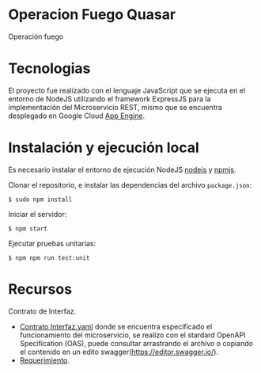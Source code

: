 # Operacion Fuego Quasar
Operación fuego

# Tecnologias
El proyecto fue realizado con el lenguaje JavaScript que se ejecuta en el entorno de NodeJS utilizando el framework ExpressJS para la 
implementación del Microservicio REST, mismo que se encuentra desplegado en Google Cloud [App Engine](https://mision-estrella.el.r.appspot.com).

# Instalación y ejecución local
Es necesario instalar el entorno de ejecución NodeJS  [nodejs](https://nodejs.org/) y [npmjs](https://www.npmjs.com/).

Clonar el repositorio, e instalar las dependencias del archivo `package.json`:

    $ sudo npm install

Iniciar el servidor:

    $ npm start
    
Ejecutar pruebas unitarias:

    $ npm npm run test:unit

# Recursos
Contrato de Interfaz.
- [Contrato Interfaz.yaml](https://github.com/avegat/OperacionFuegoQuasar/blob/main/contrato_intefaz.yaml) donde se encuentra especificado el funcionamiento del microservicio, se realizo con el stardard OpenAPI Specification (OAS), puede consultar arrastrando el archivo o copiando el contenido en un edito swagger(https://editor.swagger.io/).
- [Requerimiento](https://github.com/avegat/OperacionFuegoQuasar/blob/main/OperacionFuegodeQuasar.pdf).   
